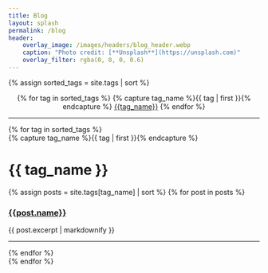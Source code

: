 ```yaml
---
title: Blog
layout: splash
permalink: /blog
header:
    overlay_image: /images/headers/blog_header.webp
    caption: "Photo credit: [**Unsplash**](https://unsplash.com)"
    overlay_filter: rgba(0, 0, 0, 0.6)
---
```


{% assign sorted_tags = site.tags | sort %}

<center>
{% for tag in sorted_tags %}
{% capture tag_name %}{{ tag | first }}{% endcapture %}
<a class="hov" href="{{site.baseurl}}/blog#{{tag_name|slugize}}">{{tag_name}}</a>
{% endfor %}
</center>

<hr class="art-sep">

<div id="archives">
  {% for tag in sorted_tags %}
  <div class="archive-group">
    {% capture tag_name %}{{ tag | first }}{% endcapture %}
    <div id="#{{ tag_name | slugize }}"></div>
    <h1 class="tag-head">{{ tag_name }}</h1>
    <a name="{{ tag_name | slugize }}"></a>
    {% assign posts = site.tags[tag_name] | sort %}
    {% for post in posts %}
    <article class="archive-item">
      <h3>
        <a href="{{ site.baseurl }}{{ post.url }}"
           rel="noopener noreferrer nofollow"
           target="_blank">{{post.name}}</a>
      </h3>
      <p>{{ post.excerpt | markdownify }}</p>
      <hr>
    </article>
    {% endfor %}
  </div>
  {% endfor %}
</div>
